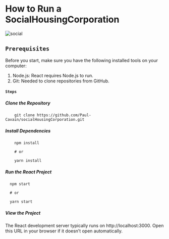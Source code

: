 # How to Run a SocialHousingCorporation
![social](https://github.com/user-attachments/assets/7a07609a-d537-4032-a549-8fc8ec351220)

## `Prerequisites`
Before you start, make sure you have the following installed tools on your computer:

01. Node.js: React requires Node.js to run.
02. Git: Needed to clone repositories from GitHub.

#### `Steps`

##### Clone the Repository
        git clone https://github.com/Paul-Cavain/socialHousingCorporation.git

##### Install Dependencies

        npm install

        # or

        yarn install

##### Run the React Project

      npm start
      
      # or
      
      yarn start

 ##### View the Project
  The React development server typically runs on http://localhost:3000. Open this URL in your browser if it doesn’t open automatically.



